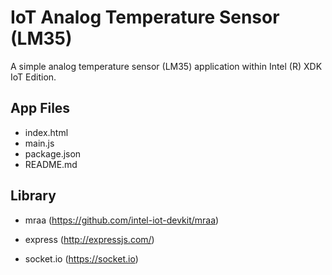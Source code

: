 IoT Analog Temperature Sensor (LM35)
===================================
A simple analog temperature sensor (LM35) application within Intel (R) XDK IoT Edition.

App Files
---------
* index.html
* main.js
* package.json
* README.md

Library
-------
* mraa (https://github.com/intel-iot-devkit/mraa)

* express (http://expressjs.com/)

* socket.io (https://socket.io)



